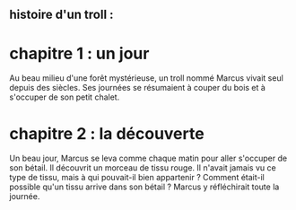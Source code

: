 ## histoire d'un troll :

chapitre 1 : un jour 
=====================

Au beau milieu d'une forêt mystérieuse, un troll nommé Marcus vivait seul depuis des siècles. Ses journées se résumaient à couper du bois et à s'occuper de son petit chalet.

chapitre 2 : la découverte 
===========================

Un beau jour, Marcus se leva comme chaque matin pour aller s'occuper de son bétail. Il découvrit un morceau de tissu rouge. Il n'avait jamais vu ce type de tissu, mais à qui pouvait-il bien appartenir ? Comment était-il possible qu'un tissu arrive dans son bétail ? Marcus y réfléchirait toute la journée.
